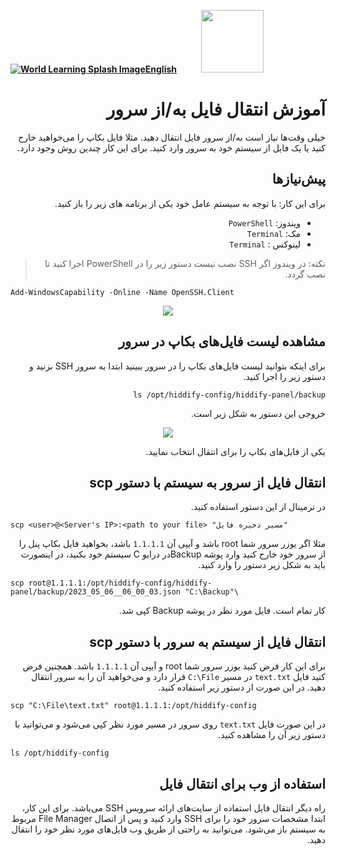 [**![World Learning Splash Image](https://user-images.githubusercontent.com/125398461/229074810-599bd7f9-0bc1-44a9-b76e-90bf7e182314.png)English**](https://github.com/hiddify/hiddify-config/wiki/How-the-fragment-works-and-its-usage)&nbsp;&nbsp;&nbsp;&nbsp;&nbsp;&nbsp;&nbsp;&nbsp;&nbsp;&nbsp;<a href="https://github.com/hiddify/hiddify-config/wiki/%D9%87%D9%85%D9%87-%D8%A2%D9%85%D9%88%D8%B2%D8%B4%E2%80%8C%D9%87%D8%A7-%D9%88-%D9%88%DB%8C%D8%AF%D8%A6%D9%88%D9%87%D8%A7"><img width="100" src="https://github.com/hiddify/hiddify-config/assets/125398461/3704cd84-eee6-4c45-abe7-3c02936bbebb" /></a>


<div dir="rtl">

# آموزش انتقال فایل به/از سرور 
خیلی وقت‌ها نیاز است به/از سرور فایل انتقال دهید. مثلا فایل بکاپ را می‌خواهید خارج کنید یا یک فایل از سیستم خود به سرور وارد کنید. برای این کار چندین روش وجود دارد.

## پیش‌نیازها
برای این کار:
با توجه به سیستم عامل خود یکی از برنامه های زیر را باز کنید.
- ویندوز: `PowerShell`
- مک: `Terminal`
- لینوکس : `Terminal` 

> نکته: در ویندوز اگر SSH نصب نیست دستور زیر را در PowerShell اجرا کنید تا نصب گردد.

<div dir=ltr>

```
Add-WindowsCapability -Online -Name OpenSSH.Client
```
</div>

<div align=center>

<img src="https://user-images.githubusercontent.com/114227601/222904870-e709f69e-1a8d-4a6d-ad6a-3d7bdcd917c3.png" />
</div>


## مشاهده لیست فایل‌های بکاپ در سرور
 برای اینکه بتوانید لیست فایل‌های بکاپ را در سرور ببینید ابتدا به سرور SSH بزنید و دستور زیر را اجرا کنید.

```
ls /opt/hiddify-config/hiddify-panel/backup
```

خروجی این دستور به شکل زیر است.

<div align=center>

<img src="https://github.com/hiddify/hiddify-config/assets/125398461/924b149e-6ec8-4b48-8fbb-ad99a234ee5e" />
</div>


یکی از فایل‌های بکاپ را برای انتقال انتخاب نمایید.

## انتقال فایل از سرور به سیستم با دستور scp
در ترمینال از این دستور استفاده کنید.

<div dir=ltr>

`scp <user>@<Server's IP>:<path to your file> "مسیر ذخیره فایل"`

</div>

مثلا اگر یوزر سرور شما root باشد و آیپی آن `1.1.1.1` باشد، بخواهید فایل بکاپ پنل را از سرور خود خارج کنید وارد پوشه Backup‌در درایو C سیستم خود بکنید، در اینصورت باید به شکل زیر دستور را وارد کنید.

<div dir=ltr>

```
scp root@1.1.1.1:/opt/hiddify-config/hiddify-panel/backup/2023_05_06__06_00_03.json "C:\Backup"\
```

</div>

کار تمام است. فایل مورد نظر در پوشه Backup کپی شد.

## انتقال فایل از سیستم به سرور با دستور scp
برای این کار فرض کنید یوزر سرور شما root و آیپی آن `1.1.1.1` باشد. همچنین فرض کنید فایل `text.txt` در مسیر `C:\File` قرار دارد و می‌خواهید آن را به سرور انتقال دهید. در این صورت از دستور زیر استفاده کنید.

<div dir=ltr>

```
scp "C:\File\text.txt" root@1.1.1.1:/opt/hiddify-config

```
</div>

در این صورت فایل `text.txt` روی سرور در مسیر مورد نظر کپی می‌شود و می‌توانید با دستور زیر آن را مشاهده کنید.

<div dir=ltr>

```
ls /opt/hiddify-config
```
</div>


## استفاده از وب برای انتقال فایل
راه دیگر انتقال فایل استفاده از سایت‌های ارائه سرویس SSH می‌باشد. برای این کار، ابتدا مشخصات سرور خود را برای SSH وارد کنید و پس از اتصال File Manager مربوط به سیستم باز می‌شود. می‌توانید به راحتی از طریق وب فایل‌های مورد نظر خود را انتقال دهید.
